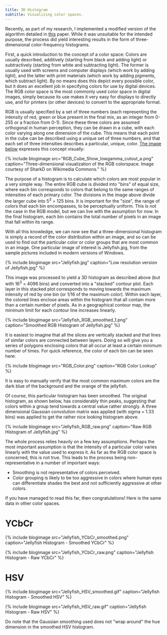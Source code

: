 ```yaml
---
title: 3D Histogram
subtitle: Visualizing color spaces.
---
```

Recently, as part of my research, I implemented a modified version of the algorithm detailed in [this](http://lagis-vi.univ-lille1.fr/bibtex/upload/2004/busin_icip_2004.pdf) paper. While it was unsuitable for the intended purpose, the process did yield interesting results in the form of three-dimensional color-frequency histograms.

First, a quick introduction to the concept of a color space: Colors are usually described, additively (starting from black and adding light) or subtractively (starting from white and subtracting light). The former is usually used with screens and computer displays (which work by adding light), and the latter with print materials (which work by adding pigments, which subtract light). By no means does this depict every possible color, but it does an excellent job in specifying colors for use by digital devices. The RGB color space is the most commonly used color space in digital images, simply because its use makes it very easy for displays to directly use, and for printers (or other devices) to convert to the appropriate format.

RGB is usually specified by a set of three numbers (each representing the intensity of red, green or blue present in the final mix, as an integer from 0-255 or a fraction from 0-1). Since these three colors are assumed orthogonal in human perception, they can be drawn in a cube, with each color varying along one dimension of the cube. This means that each point in the cube can be described using a unique set of three numbers, and that each set of three intensities describes a particular, unique, color. [The image below](http://commons.wikimedia.org/wiki/File:RGB_Cube_Show_lowgamma_cutout_a.png) expresses this concept visually:

{% include blogimage src="RGB_Cube_Show_lowgamma_cutout_a.png" caption="Three-dimensional visualization of the RGB colorspace. Image courtesy of SharkD on Wikimedia Commons." %}

The purpose of a histogram is to calculate which colors are most popular in a very simple way. The entire RGB cube is divided into "bins" of equal size, where each bin corresponds to colors that belong to the same ranges of intensities of each primary color. The divisions in the image above divide the larger cube into 5<sup>3</sup> = 125 bins. It is important for the "size", the range of colors that each bin encompasses, to be perceptually uniform. This is not the case in the RGB model, but we can live with the assumption for now. In the final histogram, each bin contains the total number of pixels in an image that fall within its range.

With all this knowledge, we can now see that a three-dimensional histogram is simply a record of the color distribution within an image, and so can be used to find out the particular color or color groups that are most common in an image. One particular image of interest is Jellyfish.jpg, from the sample pictures included in modern versions of Windows.

{% include blogimage src="Jellyfish.jpg" caption="Low resolution version of Jellyfish.jpg" %}

This image was processed to yield a 3D histogram as described above (but with 16<sup>3</sup> = 4096 bins) and converted into a "stacked" contour plot. Each layer in this stacked plot corresponds to moving towards the maximum intensity of red by one bin (or 1/16 of the maximum color). Within each layer, the colored lines enclose areas within the histogram that all contain more than a certain number of pixels. As in a geographical contour map, the minimum limit for each contour line increases linearly.

{% include blogimage src="Jellyfish_RGB_smoothed_1.png" caption="Smoothed RGB Histogram of Jellyfish.jpg" %}

It is easiest to imagine that all the slices are vertically stacked and that lines of similar colors are connected between layers. Doing so will give you a series of polygons enclosing colors that all occur at least a certain minimum number of times. For quick reference, the color of each bin can be seen here:

{% include blogimage src="RGB_Color.png" caption="RGB Color Lookup" %}

It is easy to manually verify that the most common maximum colors are the dark blue of the background and the orange of the jellyfish.

Of course, this particular histogram has been smoothed. The original histogram, as shown below, has considerably thin peaks, suggesting that colors within a group tend towards a central value rather strongly. A three dimensional Gaussian convolution matrix was applied (with sigma = 1.33 bins) was applied to get the rather nice looking histogram above.

{% include blogimage src="Jellyfish_RGB_raw.png" caption="Raw RGB Histogram of Jellyfish.jpg" %}

The whole process relies heavily on a few key assumptions. Perhaps the most important assumption is that the intensity of a particular color varies linearly with the value used to express it. As far as the RGB color space is concerned, this is not true. This leads to the process being non-representative in a number of important ways:
- Smoothing is not representative of colors perceived.
- Color grouping is likely to be too aggressive in colors where human eyes can differentiate shades the best and not sufficiently aggressive at other colors.

If you have managed to read this far, then congratulations! Here is the same data in other color spaces.

# YCbCr

{% include blogimage src="Jellyfish_YCbCr_smoothed.png" caption="Jellyfish Histogram - Smoothed YCbCr" %}

{% include blogimage src="Jellyfish_YCbCr_raw.png" caption="Jellyfish Histogram - Raw YCbCr" %}

# HSV

{% include blogimage src="Jellyfish_HSV_smoothed.gif" caption="Jellyfish Histogram - Smoothed HSV" %}

{% include blogimage src="Jellyfish_HSV_raw.gif" caption="Jellyfish Histogram - Raw HSV" %}

Do note that the Gaussian smoothing used does not "wrap around" the hue dimension in the smoothed HSV histogram.
